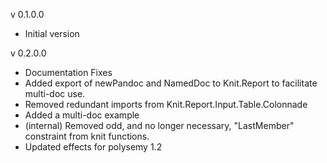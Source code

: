 v 0.1.0.0  
* Initial version

v 0.2.0.0
* Documentation Fixes
* Added export of newPandoc and NamedDoc to Knit.Report to facilitate multi-doc use.
* Removed redundant imports from Knit.Report.Input.Table.Colonnade
* Added a multi-doc example
* (internal) Removed odd, and no longer necessary, "LastMember" constraint from knit functions. 
* Updated effects for polysemy 1.2
